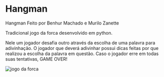 # Hangman
Hangman
Feito por Benhur Machado e Murilo Zanette

Tradicional jogo da forca desenvolvido em python.

Nele um jogador desafia outro através da escolha de uma palavra para adivinhação. O jogador que deverá adivinhar possui dicas feitas por que realizou a escolha da palavra em questão. Caso o jogador erre em todas suas tentativas, GAME OVER!


![jogo da forca](https://user-images.githubusercontent.com/98119346/180107780-75893caa-4d2c-48c3-96e6-2d71f26d2a46.png)
